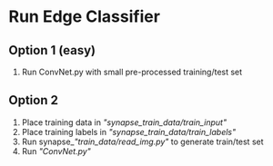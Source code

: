 # Run Edge Classifier

## Option 1 (easy)

1. Run ConvNet.py with small pre-processed training/test set

## Option 2

1. Place training data in *"synapse_train_data/train_input"*
2. Place training labels in *"synapse_train_data/train_labels"*
3. Run synapse_*"train_data/read_img.py"* to generate train/test set
4. Run *"ConvNet.py"*


